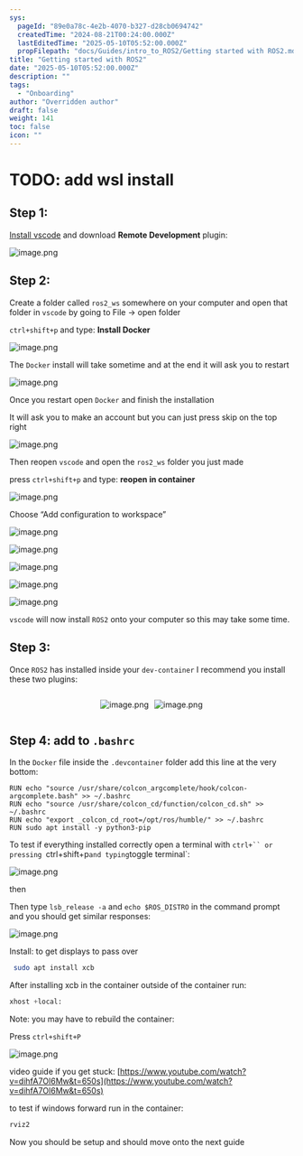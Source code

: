 ```yaml
---
sys:
  pageId: "89e0a78c-4e2b-4070-b327-d28cb0694742"
  createdTime: "2024-08-21T00:24:00.000Z"
  lastEditedTime: "2025-05-10T05:52:00.000Z"
  propFilepath: "docs/Guides/intro_to_ROS2/Getting started with ROS2.md"
title: "Getting started with ROS2"
date: "2025-05-10T05:52:00.000Z"
description: ""
tags:
  - "Onboarding"
author: "Overridden author"
draft: false
weight: 141
toc: false
icon: ""
---
```


# TODO: add wsl install

## Step 1:

[Install vscode](https://code.visualstudio.com/download) and download **Remote Development** plugin:

![image.png](https://prod-files-secure.s3.us-west-2.amazonaws.com/d518164a-d88e-44d1-a4ee-3adb3bd8bce0/efb52993-1881-4a40-b95e-6f020334f022/image.png?X-Amz-Algorithm=AWS4-HMAC-SHA256&X-Amz-Content-Sha256=UNSIGNED-PAYLOAD&X-Amz-Credential=ASIAZI2LB466QXZXBTRF%2F20250604%2Fus-west-2%2Fs3%2Faws4_request&X-Amz-Date=20250604T051000Z&X-Amz-Expires=3600&X-Amz-Security-Token=IQoJb3JpZ2luX2VjEEwaCXVzLXdlc3QtMiJGMEQCICMR7%2FrhjaDB88LN22JzB9%2BcF8c75AkW%2FUOq%2Bf7FwOIJAiA684z7cmeQkgSvdgKbObCPLoXyL4tDp5ftvHOCcHB%2F5ir%2FAwglEAAaDDYzNzQyMzE4MzgwNSIM9ZtxgdKTXfaQ4DlaKtwDeJ0qDzy30FoI5kXCXe5SD%2BxPB%2FvCKat%2BPIupy%2FHHrKfRdwaEkTfeqCQ9iDHGGEx8w%2FdMaEQ12TBeeGBcc7qEpnWd6IBkPyHRl9mnbcakBW998GClJFssXOpVG%2FHMCk4TAnHTs4iQkImR2pyRraihUCbCBkS%2B6U18hoiyQL2iqeF88Wqf6niP8HyNRx1yloGn8AsUbHu0tQnxM7mPqGiV6%2F5oKZw8TmTqM%2F0uEGd6pxUi7ymBo731FSYDqPkQQsz1j%2F%2Ft9h4Ie18MVfbD7lkDNynDSRgpvqk4PBxUN6ccsNSukbQzSWl2PFS1d17om4plic56wDyXOKenP23lEPrLTvD%2B5mDRBbP7xni2ha7AYUmOFyNNhLHVdkmUuyo4Y1AiMZcX%2BO11UBRkRcipGztqJG9VTX%2FSqc0PhNNdRo4L%2F9BFUcxwE5tylGRNlfbHnPhuLcvE9wXb8HupoQEUl2VDH9NlMOsVnN%2FnH0tMUacAW%2Fk36JwGkFeC3L%2Bm2VznYNxBrcVsTPaszvx%2BRqp3NGnmDuPXkCrcEN6xvtVjkcehFtx%2FRx1lku2nMVjhriiSwe1a3WscLmijzclvu0%2FbgoXPsy9eIIPppllQL3Lmf%2BuPAHTvNe5%2Bhq%2BlrruIDA4wqIj%2FwQY6pgGjK0lM%2F1icQE%2F%2BrMsvLzoHKUNZLoeefsP%2BN7fI6OoItQllTikr45PkXbxoXGvvvJ2NhqBtoh0yQ2x%2BvOkYdcjOASRzvt8%2Ftua5279pY7Fl5rFffRRoYPtEBSv3tWY8I8giDwy%2BUvNSwln7XkwiZGnGSEBCNWq1NvbUxsMsGphubnce%2B%2BM56dFdhcqk1pR%2BK0OIov1rVbYo3E8yEQG0CB5TwQzbNusZ&X-Amz-Signature=0c0569708fbb0a42fa080163a06d1233bb1fd8449f5bebe9c1a18d224175976a&X-Amz-SignedHeaders=host&x-id=GetObject)

## Step 2:

Create a folder called `ros2_ws` somewhere on your computer and open that folder in `vscode` by going to File → open folder 

`ctrl+shift+p` and type: **Install Docker**

![image.png](https://prod-files-secure.s3.us-west-2.amazonaws.com/d518164a-d88e-44d1-a4ee-3adb3bd8bce0/2269dc0e-1cd5-47ff-bceb-c04ad9b2eab0/image.png?X-Amz-Algorithm=AWS4-HMAC-SHA256&X-Amz-Content-Sha256=UNSIGNED-PAYLOAD&X-Amz-Credential=ASIAZI2LB466QXZXBTRF%2F20250604%2Fus-west-2%2Fs3%2Faws4_request&X-Amz-Date=20250604T051000Z&X-Amz-Expires=3600&X-Amz-Security-Token=IQoJb3JpZ2luX2VjEEwaCXVzLXdlc3QtMiJGMEQCICMR7%2FrhjaDB88LN22JzB9%2BcF8c75AkW%2FUOq%2Bf7FwOIJAiA684z7cmeQkgSvdgKbObCPLoXyL4tDp5ftvHOCcHB%2F5ir%2FAwglEAAaDDYzNzQyMzE4MzgwNSIM9ZtxgdKTXfaQ4DlaKtwDeJ0qDzy30FoI5kXCXe5SD%2BxPB%2FvCKat%2BPIupy%2FHHrKfRdwaEkTfeqCQ9iDHGGEx8w%2FdMaEQ12TBeeGBcc7qEpnWd6IBkPyHRl9mnbcakBW998GClJFssXOpVG%2FHMCk4TAnHTs4iQkImR2pyRraihUCbCBkS%2B6U18hoiyQL2iqeF88Wqf6niP8HyNRx1yloGn8AsUbHu0tQnxM7mPqGiV6%2F5oKZw8TmTqM%2F0uEGd6pxUi7ymBo731FSYDqPkQQsz1j%2F%2Ft9h4Ie18MVfbD7lkDNynDSRgpvqk4PBxUN6ccsNSukbQzSWl2PFS1d17om4plic56wDyXOKenP23lEPrLTvD%2B5mDRBbP7xni2ha7AYUmOFyNNhLHVdkmUuyo4Y1AiMZcX%2BO11UBRkRcipGztqJG9VTX%2FSqc0PhNNdRo4L%2F9BFUcxwE5tylGRNlfbHnPhuLcvE9wXb8HupoQEUl2VDH9NlMOsVnN%2FnH0tMUacAW%2Fk36JwGkFeC3L%2Bm2VznYNxBrcVsTPaszvx%2BRqp3NGnmDuPXkCrcEN6xvtVjkcehFtx%2FRx1lku2nMVjhriiSwe1a3WscLmijzclvu0%2FbgoXPsy9eIIPppllQL3Lmf%2BuPAHTvNe5%2Bhq%2BlrruIDA4wqIj%2FwQY6pgGjK0lM%2F1icQE%2F%2BrMsvLzoHKUNZLoeefsP%2BN7fI6OoItQllTikr45PkXbxoXGvvvJ2NhqBtoh0yQ2x%2BvOkYdcjOASRzvt8%2Ftua5279pY7Fl5rFffRRoYPtEBSv3tWY8I8giDwy%2BUvNSwln7XkwiZGnGSEBCNWq1NvbUxsMsGphubnce%2B%2BM56dFdhcqk1pR%2BK0OIov1rVbYo3E8yEQG0CB5TwQzbNusZ&X-Amz-Signature=cbc210053477840150bb5631b745e05ca0e934af2afe612f0ff4bdfecc73a41a&X-Amz-SignedHeaders=host&x-id=GetObject)

The `Docker` install will take sometime and at the end it will ask you to restart

![image.png](https://prod-files-secure.s3.us-west-2.amazonaws.com/d518164a-d88e-44d1-a4ee-3adb3bd8bce0/ed233f78-be33-4b1f-b89c-9c346c0e961e/image.png?X-Amz-Algorithm=AWS4-HMAC-SHA256&X-Amz-Content-Sha256=UNSIGNED-PAYLOAD&X-Amz-Credential=ASIAZI2LB466QXZXBTRF%2F20250604%2Fus-west-2%2Fs3%2Faws4_request&X-Amz-Date=20250604T051000Z&X-Amz-Expires=3600&X-Amz-Security-Token=IQoJb3JpZ2luX2VjEEwaCXVzLXdlc3QtMiJGMEQCICMR7%2FrhjaDB88LN22JzB9%2BcF8c75AkW%2FUOq%2Bf7FwOIJAiA684z7cmeQkgSvdgKbObCPLoXyL4tDp5ftvHOCcHB%2F5ir%2FAwglEAAaDDYzNzQyMzE4MzgwNSIM9ZtxgdKTXfaQ4DlaKtwDeJ0qDzy30FoI5kXCXe5SD%2BxPB%2FvCKat%2BPIupy%2FHHrKfRdwaEkTfeqCQ9iDHGGEx8w%2FdMaEQ12TBeeGBcc7qEpnWd6IBkPyHRl9mnbcakBW998GClJFssXOpVG%2FHMCk4TAnHTs4iQkImR2pyRraihUCbCBkS%2B6U18hoiyQL2iqeF88Wqf6niP8HyNRx1yloGn8AsUbHu0tQnxM7mPqGiV6%2F5oKZw8TmTqM%2F0uEGd6pxUi7ymBo731FSYDqPkQQsz1j%2F%2Ft9h4Ie18MVfbD7lkDNynDSRgpvqk4PBxUN6ccsNSukbQzSWl2PFS1d17om4plic56wDyXOKenP23lEPrLTvD%2B5mDRBbP7xni2ha7AYUmOFyNNhLHVdkmUuyo4Y1AiMZcX%2BO11UBRkRcipGztqJG9VTX%2FSqc0PhNNdRo4L%2F9BFUcxwE5tylGRNlfbHnPhuLcvE9wXb8HupoQEUl2VDH9NlMOsVnN%2FnH0tMUacAW%2Fk36JwGkFeC3L%2Bm2VznYNxBrcVsTPaszvx%2BRqp3NGnmDuPXkCrcEN6xvtVjkcehFtx%2FRx1lku2nMVjhriiSwe1a3WscLmijzclvu0%2FbgoXPsy9eIIPppllQL3Lmf%2BuPAHTvNe5%2Bhq%2BlrruIDA4wqIj%2FwQY6pgGjK0lM%2F1icQE%2F%2BrMsvLzoHKUNZLoeefsP%2BN7fI6OoItQllTikr45PkXbxoXGvvvJ2NhqBtoh0yQ2x%2BvOkYdcjOASRzvt8%2Ftua5279pY7Fl5rFffRRoYPtEBSv3tWY8I8giDwy%2BUvNSwln7XkwiZGnGSEBCNWq1NvbUxsMsGphubnce%2B%2BM56dFdhcqk1pR%2BK0OIov1rVbYo3E8yEQG0CB5TwQzbNusZ&X-Amz-Signature=1598ae7958bd4c691b5e5ff3a42c261e21dcf375b867e8a34119c96aac758d88&X-Amz-SignedHeaders=host&x-id=GetObject)

Once you restart open `Docker` and finish the installation

It will ask you to make an account but you can just press skip on the top right

![image.png](https://prod-files-secure.s3.us-west-2.amazonaws.com/d518164a-d88e-44d1-a4ee-3adb3bd8bce0/21010ad9-1659-4fd9-9f59-9932a09b2a3d/image.png?X-Amz-Algorithm=AWS4-HMAC-SHA256&X-Amz-Content-Sha256=UNSIGNED-PAYLOAD&X-Amz-Credential=ASIAZI2LB466QXZXBTRF%2F20250604%2Fus-west-2%2Fs3%2Faws4_request&X-Amz-Date=20250604T051000Z&X-Amz-Expires=3600&X-Amz-Security-Token=IQoJb3JpZ2luX2VjEEwaCXVzLXdlc3QtMiJGMEQCICMR7%2FrhjaDB88LN22JzB9%2BcF8c75AkW%2FUOq%2Bf7FwOIJAiA684z7cmeQkgSvdgKbObCPLoXyL4tDp5ftvHOCcHB%2F5ir%2FAwglEAAaDDYzNzQyMzE4MzgwNSIM9ZtxgdKTXfaQ4DlaKtwDeJ0qDzy30FoI5kXCXe5SD%2BxPB%2FvCKat%2BPIupy%2FHHrKfRdwaEkTfeqCQ9iDHGGEx8w%2FdMaEQ12TBeeGBcc7qEpnWd6IBkPyHRl9mnbcakBW998GClJFssXOpVG%2FHMCk4TAnHTs4iQkImR2pyRraihUCbCBkS%2B6U18hoiyQL2iqeF88Wqf6niP8HyNRx1yloGn8AsUbHu0tQnxM7mPqGiV6%2F5oKZw8TmTqM%2F0uEGd6pxUi7ymBo731FSYDqPkQQsz1j%2F%2Ft9h4Ie18MVfbD7lkDNynDSRgpvqk4PBxUN6ccsNSukbQzSWl2PFS1d17om4plic56wDyXOKenP23lEPrLTvD%2B5mDRBbP7xni2ha7AYUmOFyNNhLHVdkmUuyo4Y1AiMZcX%2BO11UBRkRcipGztqJG9VTX%2FSqc0PhNNdRo4L%2F9BFUcxwE5tylGRNlfbHnPhuLcvE9wXb8HupoQEUl2VDH9NlMOsVnN%2FnH0tMUacAW%2Fk36JwGkFeC3L%2Bm2VznYNxBrcVsTPaszvx%2BRqp3NGnmDuPXkCrcEN6xvtVjkcehFtx%2FRx1lku2nMVjhriiSwe1a3WscLmijzclvu0%2FbgoXPsy9eIIPppllQL3Lmf%2BuPAHTvNe5%2Bhq%2BlrruIDA4wqIj%2FwQY6pgGjK0lM%2F1icQE%2F%2BrMsvLzoHKUNZLoeefsP%2BN7fI6OoItQllTikr45PkXbxoXGvvvJ2NhqBtoh0yQ2x%2BvOkYdcjOASRzvt8%2Ftua5279pY7Fl5rFffRRoYPtEBSv3tWY8I8giDwy%2BUvNSwln7XkwiZGnGSEBCNWq1NvbUxsMsGphubnce%2B%2BM56dFdhcqk1pR%2BK0OIov1rVbYo3E8yEQG0CB5TwQzbNusZ&X-Amz-Signature=e5b2605f92021927ac255b9f3900140079125e4ab9d9acde419fae28c6ddce2a&X-Amz-SignedHeaders=host&x-id=GetObject)

Then reopen `vscode` and open the `ros2_ws` folder you just made

press `ctrl+shift+p` and type: **reopen in container**

![image.png](https://prod-files-secure.s3.us-west-2.amazonaws.com/d518164a-d88e-44d1-a4ee-3adb3bd8bce0/4e93b8c2-41ad-488c-8095-c74205196118/image.png?X-Amz-Algorithm=AWS4-HMAC-SHA256&X-Amz-Content-Sha256=UNSIGNED-PAYLOAD&X-Amz-Credential=ASIAZI2LB466QXZXBTRF%2F20250604%2Fus-west-2%2Fs3%2Faws4_request&X-Amz-Date=20250604T051000Z&X-Amz-Expires=3600&X-Amz-Security-Token=IQoJb3JpZ2luX2VjEEwaCXVzLXdlc3QtMiJGMEQCICMR7%2FrhjaDB88LN22JzB9%2BcF8c75AkW%2FUOq%2Bf7FwOIJAiA684z7cmeQkgSvdgKbObCPLoXyL4tDp5ftvHOCcHB%2F5ir%2FAwglEAAaDDYzNzQyMzE4MzgwNSIM9ZtxgdKTXfaQ4DlaKtwDeJ0qDzy30FoI5kXCXe5SD%2BxPB%2FvCKat%2BPIupy%2FHHrKfRdwaEkTfeqCQ9iDHGGEx8w%2FdMaEQ12TBeeGBcc7qEpnWd6IBkPyHRl9mnbcakBW998GClJFssXOpVG%2FHMCk4TAnHTs4iQkImR2pyRraihUCbCBkS%2B6U18hoiyQL2iqeF88Wqf6niP8HyNRx1yloGn8AsUbHu0tQnxM7mPqGiV6%2F5oKZw8TmTqM%2F0uEGd6pxUi7ymBo731FSYDqPkQQsz1j%2F%2Ft9h4Ie18MVfbD7lkDNynDSRgpvqk4PBxUN6ccsNSukbQzSWl2PFS1d17om4plic56wDyXOKenP23lEPrLTvD%2B5mDRBbP7xni2ha7AYUmOFyNNhLHVdkmUuyo4Y1AiMZcX%2BO11UBRkRcipGztqJG9VTX%2FSqc0PhNNdRo4L%2F9BFUcxwE5tylGRNlfbHnPhuLcvE9wXb8HupoQEUl2VDH9NlMOsVnN%2FnH0tMUacAW%2Fk36JwGkFeC3L%2Bm2VznYNxBrcVsTPaszvx%2BRqp3NGnmDuPXkCrcEN6xvtVjkcehFtx%2FRx1lku2nMVjhriiSwe1a3WscLmijzclvu0%2FbgoXPsy9eIIPppllQL3Lmf%2BuPAHTvNe5%2Bhq%2BlrruIDA4wqIj%2FwQY6pgGjK0lM%2F1icQE%2F%2BrMsvLzoHKUNZLoeefsP%2BN7fI6OoItQllTikr45PkXbxoXGvvvJ2NhqBtoh0yQ2x%2BvOkYdcjOASRzvt8%2Ftua5279pY7Fl5rFffRRoYPtEBSv3tWY8I8giDwy%2BUvNSwln7XkwiZGnGSEBCNWq1NvbUxsMsGphubnce%2B%2BM56dFdhcqk1pR%2BK0OIov1rVbYo3E8yEQG0CB5TwQzbNusZ&X-Amz-Signature=81e7bfa7e374c3ee91214737d0d925c3d6efdf734f43c81d0809b555d7e0d5da&X-Amz-SignedHeaders=host&x-id=GetObject)

Choose “Add configuration to workspace”

![image.png](https://prod-files-secure.s3.us-west-2.amazonaws.com/d518164a-d88e-44d1-a4ee-3adb3bd8bce0/9560b282-5060-4989-ba37-97e7b2c22476/image.png?X-Amz-Algorithm=AWS4-HMAC-SHA256&X-Amz-Content-Sha256=UNSIGNED-PAYLOAD&X-Amz-Credential=ASIAZI2LB466QXZXBTRF%2F20250604%2Fus-west-2%2Fs3%2Faws4_request&X-Amz-Date=20250604T051000Z&X-Amz-Expires=3600&X-Amz-Security-Token=IQoJb3JpZ2luX2VjEEwaCXVzLXdlc3QtMiJGMEQCICMR7%2FrhjaDB88LN22JzB9%2BcF8c75AkW%2FUOq%2Bf7FwOIJAiA684z7cmeQkgSvdgKbObCPLoXyL4tDp5ftvHOCcHB%2F5ir%2FAwglEAAaDDYzNzQyMzE4MzgwNSIM9ZtxgdKTXfaQ4DlaKtwDeJ0qDzy30FoI5kXCXe5SD%2BxPB%2FvCKat%2BPIupy%2FHHrKfRdwaEkTfeqCQ9iDHGGEx8w%2FdMaEQ12TBeeGBcc7qEpnWd6IBkPyHRl9mnbcakBW998GClJFssXOpVG%2FHMCk4TAnHTs4iQkImR2pyRraihUCbCBkS%2B6U18hoiyQL2iqeF88Wqf6niP8HyNRx1yloGn8AsUbHu0tQnxM7mPqGiV6%2F5oKZw8TmTqM%2F0uEGd6pxUi7ymBo731FSYDqPkQQsz1j%2F%2Ft9h4Ie18MVfbD7lkDNynDSRgpvqk4PBxUN6ccsNSukbQzSWl2PFS1d17om4plic56wDyXOKenP23lEPrLTvD%2B5mDRBbP7xni2ha7AYUmOFyNNhLHVdkmUuyo4Y1AiMZcX%2BO11UBRkRcipGztqJG9VTX%2FSqc0PhNNdRo4L%2F9BFUcxwE5tylGRNlfbHnPhuLcvE9wXb8HupoQEUl2VDH9NlMOsVnN%2FnH0tMUacAW%2Fk36JwGkFeC3L%2Bm2VznYNxBrcVsTPaszvx%2BRqp3NGnmDuPXkCrcEN6xvtVjkcehFtx%2FRx1lku2nMVjhriiSwe1a3WscLmijzclvu0%2FbgoXPsy9eIIPppllQL3Lmf%2BuPAHTvNe5%2Bhq%2BlrruIDA4wqIj%2FwQY6pgGjK0lM%2F1icQE%2F%2BrMsvLzoHKUNZLoeefsP%2BN7fI6OoItQllTikr45PkXbxoXGvvvJ2NhqBtoh0yQ2x%2BvOkYdcjOASRzvt8%2Ftua5279pY7Fl5rFffRRoYPtEBSv3tWY8I8giDwy%2BUvNSwln7XkwiZGnGSEBCNWq1NvbUxsMsGphubnce%2B%2BM56dFdhcqk1pR%2BK0OIov1rVbYo3E8yEQG0CB5TwQzbNusZ&X-Amz-Signature=fc5965c89f5c494125677a70830009e199d2074949fa3e8b1bf41322b5d05d1b&X-Amz-SignedHeaders=host&x-id=GetObject)

![image.png](https://prod-files-secure.s3.us-west-2.amazonaws.com/d518164a-d88e-44d1-a4ee-3adb3bd8bce0/2ee63f81-886b-48e8-a553-dc6e5eac99e4/image.png?X-Amz-Algorithm=AWS4-HMAC-SHA256&X-Amz-Content-Sha256=UNSIGNED-PAYLOAD&X-Amz-Credential=ASIAZI2LB466QXZXBTRF%2F20250604%2Fus-west-2%2Fs3%2Faws4_request&X-Amz-Date=20250604T051000Z&X-Amz-Expires=3600&X-Amz-Security-Token=IQoJb3JpZ2luX2VjEEwaCXVzLXdlc3QtMiJGMEQCICMR7%2FrhjaDB88LN22JzB9%2BcF8c75AkW%2FUOq%2Bf7FwOIJAiA684z7cmeQkgSvdgKbObCPLoXyL4tDp5ftvHOCcHB%2F5ir%2FAwglEAAaDDYzNzQyMzE4MzgwNSIM9ZtxgdKTXfaQ4DlaKtwDeJ0qDzy30FoI5kXCXe5SD%2BxPB%2FvCKat%2BPIupy%2FHHrKfRdwaEkTfeqCQ9iDHGGEx8w%2FdMaEQ12TBeeGBcc7qEpnWd6IBkPyHRl9mnbcakBW998GClJFssXOpVG%2FHMCk4TAnHTs4iQkImR2pyRraihUCbCBkS%2B6U18hoiyQL2iqeF88Wqf6niP8HyNRx1yloGn8AsUbHu0tQnxM7mPqGiV6%2F5oKZw8TmTqM%2F0uEGd6pxUi7ymBo731FSYDqPkQQsz1j%2F%2Ft9h4Ie18MVfbD7lkDNynDSRgpvqk4PBxUN6ccsNSukbQzSWl2PFS1d17om4plic56wDyXOKenP23lEPrLTvD%2B5mDRBbP7xni2ha7AYUmOFyNNhLHVdkmUuyo4Y1AiMZcX%2BO11UBRkRcipGztqJG9VTX%2FSqc0PhNNdRo4L%2F9BFUcxwE5tylGRNlfbHnPhuLcvE9wXb8HupoQEUl2VDH9NlMOsVnN%2FnH0tMUacAW%2Fk36JwGkFeC3L%2Bm2VznYNxBrcVsTPaszvx%2BRqp3NGnmDuPXkCrcEN6xvtVjkcehFtx%2FRx1lku2nMVjhriiSwe1a3WscLmijzclvu0%2FbgoXPsy9eIIPppllQL3Lmf%2BuPAHTvNe5%2Bhq%2BlrruIDA4wqIj%2FwQY6pgGjK0lM%2F1icQE%2F%2BrMsvLzoHKUNZLoeefsP%2BN7fI6OoItQllTikr45PkXbxoXGvvvJ2NhqBtoh0yQ2x%2BvOkYdcjOASRzvt8%2Ftua5279pY7Fl5rFffRRoYPtEBSv3tWY8I8giDwy%2BUvNSwln7XkwiZGnGSEBCNWq1NvbUxsMsGphubnce%2B%2BM56dFdhcqk1pR%2BK0OIov1rVbYo3E8yEQG0CB5TwQzbNusZ&X-Amz-Signature=b0514f3031e29787cf7b0a147985e2e280dd191dac1779e61821cde6126265e3&X-Amz-SignedHeaders=host&x-id=GetObject)

![image.png](https://prod-files-secure.s3.us-west-2.amazonaws.com/d518164a-d88e-44d1-a4ee-3adb3bd8bce0/ae1580b2-b048-407e-aed9-b584224a7a04/image.png?X-Amz-Algorithm=AWS4-HMAC-SHA256&X-Amz-Content-Sha256=UNSIGNED-PAYLOAD&X-Amz-Credential=ASIAZI2LB466QXZXBTRF%2F20250604%2Fus-west-2%2Fs3%2Faws4_request&X-Amz-Date=20250604T051000Z&X-Amz-Expires=3600&X-Amz-Security-Token=IQoJb3JpZ2luX2VjEEwaCXVzLXdlc3QtMiJGMEQCICMR7%2FrhjaDB88LN22JzB9%2BcF8c75AkW%2FUOq%2Bf7FwOIJAiA684z7cmeQkgSvdgKbObCPLoXyL4tDp5ftvHOCcHB%2F5ir%2FAwglEAAaDDYzNzQyMzE4MzgwNSIM9ZtxgdKTXfaQ4DlaKtwDeJ0qDzy30FoI5kXCXe5SD%2BxPB%2FvCKat%2BPIupy%2FHHrKfRdwaEkTfeqCQ9iDHGGEx8w%2FdMaEQ12TBeeGBcc7qEpnWd6IBkPyHRl9mnbcakBW998GClJFssXOpVG%2FHMCk4TAnHTs4iQkImR2pyRraihUCbCBkS%2B6U18hoiyQL2iqeF88Wqf6niP8HyNRx1yloGn8AsUbHu0tQnxM7mPqGiV6%2F5oKZw8TmTqM%2F0uEGd6pxUi7ymBo731FSYDqPkQQsz1j%2F%2Ft9h4Ie18MVfbD7lkDNynDSRgpvqk4PBxUN6ccsNSukbQzSWl2PFS1d17om4plic56wDyXOKenP23lEPrLTvD%2B5mDRBbP7xni2ha7AYUmOFyNNhLHVdkmUuyo4Y1AiMZcX%2BO11UBRkRcipGztqJG9VTX%2FSqc0PhNNdRo4L%2F9BFUcxwE5tylGRNlfbHnPhuLcvE9wXb8HupoQEUl2VDH9NlMOsVnN%2FnH0tMUacAW%2Fk36JwGkFeC3L%2Bm2VznYNxBrcVsTPaszvx%2BRqp3NGnmDuPXkCrcEN6xvtVjkcehFtx%2FRx1lku2nMVjhriiSwe1a3WscLmijzclvu0%2FbgoXPsy9eIIPppllQL3Lmf%2BuPAHTvNe5%2Bhq%2BlrruIDA4wqIj%2FwQY6pgGjK0lM%2F1icQE%2F%2BrMsvLzoHKUNZLoeefsP%2BN7fI6OoItQllTikr45PkXbxoXGvvvJ2NhqBtoh0yQ2x%2BvOkYdcjOASRzvt8%2Ftua5279pY7Fl5rFffRRoYPtEBSv3tWY8I8giDwy%2BUvNSwln7XkwiZGnGSEBCNWq1NvbUxsMsGphubnce%2B%2BM56dFdhcqk1pR%2BK0OIov1rVbYo3E8yEQG0CB5TwQzbNusZ&X-Amz-Signature=3f751f3aaed536249f0fcfb9cdb5fa063aeaff32208aad3adb0157e8717ddfd0&X-Amz-SignedHeaders=host&x-id=GetObject)

![image.png](https://prod-files-secure.s3.us-west-2.amazonaws.com/d518164a-d88e-44d1-a4ee-3adb3bd8bce0/53255b28-f75e-430f-b9e3-c0ac8577e42b/image.png?X-Amz-Algorithm=AWS4-HMAC-SHA256&X-Amz-Content-Sha256=UNSIGNED-PAYLOAD&X-Amz-Credential=ASIAZI2LB466QXZXBTRF%2F20250604%2Fus-west-2%2Fs3%2Faws4_request&X-Amz-Date=20250604T051000Z&X-Amz-Expires=3600&X-Amz-Security-Token=IQoJb3JpZ2luX2VjEEwaCXVzLXdlc3QtMiJGMEQCICMR7%2FrhjaDB88LN22JzB9%2BcF8c75AkW%2FUOq%2Bf7FwOIJAiA684z7cmeQkgSvdgKbObCPLoXyL4tDp5ftvHOCcHB%2F5ir%2FAwglEAAaDDYzNzQyMzE4MzgwNSIM9ZtxgdKTXfaQ4DlaKtwDeJ0qDzy30FoI5kXCXe5SD%2BxPB%2FvCKat%2BPIupy%2FHHrKfRdwaEkTfeqCQ9iDHGGEx8w%2FdMaEQ12TBeeGBcc7qEpnWd6IBkPyHRl9mnbcakBW998GClJFssXOpVG%2FHMCk4TAnHTs4iQkImR2pyRraihUCbCBkS%2B6U18hoiyQL2iqeF88Wqf6niP8HyNRx1yloGn8AsUbHu0tQnxM7mPqGiV6%2F5oKZw8TmTqM%2F0uEGd6pxUi7ymBo731FSYDqPkQQsz1j%2F%2Ft9h4Ie18MVfbD7lkDNynDSRgpvqk4PBxUN6ccsNSukbQzSWl2PFS1d17om4plic56wDyXOKenP23lEPrLTvD%2B5mDRBbP7xni2ha7AYUmOFyNNhLHVdkmUuyo4Y1AiMZcX%2BO11UBRkRcipGztqJG9VTX%2FSqc0PhNNdRo4L%2F9BFUcxwE5tylGRNlfbHnPhuLcvE9wXb8HupoQEUl2VDH9NlMOsVnN%2FnH0tMUacAW%2Fk36JwGkFeC3L%2Bm2VznYNxBrcVsTPaszvx%2BRqp3NGnmDuPXkCrcEN6xvtVjkcehFtx%2FRx1lku2nMVjhriiSwe1a3WscLmijzclvu0%2FbgoXPsy9eIIPppllQL3Lmf%2BuPAHTvNe5%2Bhq%2BlrruIDA4wqIj%2FwQY6pgGjK0lM%2F1icQE%2F%2BrMsvLzoHKUNZLoeefsP%2BN7fI6OoItQllTikr45PkXbxoXGvvvJ2NhqBtoh0yQ2x%2BvOkYdcjOASRzvt8%2Ftua5279pY7Fl5rFffRRoYPtEBSv3tWY8I8giDwy%2BUvNSwln7XkwiZGnGSEBCNWq1NvbUxsMsGphubnce%2B%2BM56dFdhcqk1pR%2BK0OIov1rVbYo3E8yEQG0CB5TwQzbNusZ&X-Amz-Signature=d136d9b510f436fae7772b8f8b9c95443a4643e0d6c98ae264db8aee4f7bfad9&X-Amz-SignedHeaders=host&x-id=GetObject)

![image.png](https://prod-files-secure.s3.us-west-2.amazonaws.com/d518164a-d88e-44d1-a4ee-3adb3bd8bce0/7c562767-5af9-4ffb-97d1-327bcdf4ee00/image.png?X-Amz-Algorithm=AWS4-HMAC-SHA256&X-Amz-Content-Sha256=UNSIGNED-PAYLOAD&X-Amz-Credential=ASIAZI2LB466QXZXBTRF%2F20250604%2Fus-west-2%2Fs3%2Faws4_request&X-Amz-Date=20250604T051000Z&X-Amz-Expires=3600&X-Amz-Security-Token=IQoJb3JpZ2luX2VjEEwaCXVzLXdlc3QtMiJGMEQCICMR7%2FrhjaDB88LN22JzB9%2BcF8c75AkW%2FUOq%2Bf7FwOIJAiA684z7cmeQkgSvdgKbObCPLoXyL4tDp5ftvHOCcHB%2F5ir%2FAwglEAAaDDYzNzQyMzE4MzgwNSIM9ZtxgdKTXfaQ4DlaKtwDeJ0qDzy30FoI5kXCXe5SD%2BxPB%2FvCKat%2BPIupy%2FHHrKfRdwaEkTfeqCQ9iDHGGEx8w%2FdMaEQ12TBeeGBcc7qEpnWd6IBkPyHRl9mnbcakBW998GClJFssXOpVG%2FHMCk4TAnHTs4iQkImR2pyRraihUCbCBkS%2B6U18hoiyQL2iqeF88Wqf6niP8HyNRx1yloGn8AsUbHu0tQnxM7mPqGiV6%2F5oKZw8TmTqM%2F0uEGd6pxUi7ymBo731FSYDqPkQQsz1j%2F%2Ft9h4Ie18MVfbD7lkDNynDSRgpvqk4PBxUN6ccsNSukbQzSWl2PFS1d17om4plic56wDyXOKenP23lEPrLTvD%2B5mDRBbP7xni2ha7AYUmOFyNNhLHVdkmUuyo4Y1AiMZcX%2BO11UBRkRcipGztqJG9VTX%2FSqc0PhNNdRo4L%2F9BFUcxwE5tylGRNlfbHnPhuLcvE9wXb8HupoQEUl2VDH9NlMOsVnN%2FnH0tMUacAW%2Fk36JwGkFeC3L%2Bm2VznYNxBrcVsTPaszvx%2BRqp3NGnmDuPXkCrcEN6xvtVjkcehFtx%2FRx1lku2nMVjhriiSwe1a3WscLmijzclvu0%2FbgoXPsy9eIIPppllQL3Lmf%2BuPAHTvNe5%2Bhq%2BlrruIDA4wqIj%2FwQY6pgGjK0lM%2F1icQE%2F%2BrMsvLzoHKUNZLoeefsP%2BN7fI6OoItQllTikr45PkXbxoXGvvvJ2NhqBtoh0yQ2x%2BvOkYdcjOASRzvt8%2Ftua5279pY7Fl5rFffRRoYPtEBSv3tWY8I8giDwy%2BUvNSwln7XkwiZGnGSEBCNWq1NvbUxsMsGphubnce%2B%2BM56dFdhcqk1pR%2BK0OIov1rVbYo3E8yEQG0CB5TwQzbNusZ&X-Amz-Signature=7f8f9e0648d3d89841cce14a4b4981dc865387b416f7b5b0b33890fadcb86569&X-Amz-SignedHeaders=host&x-id=GetObject)

`vscode` will now install `ROS2` onto your computer so this may take some time.

## Step 3:

Once `ROS2` has installed inside your `dev-container` I recommend you install these two plugins:

<div style="display: flex;flex-direction: row; column-gap:10px; max-width: 630px;justify-content: center;">
<div>

![image.png](https://prod-files-secure.s3.us-west-2.amazonaws.com/d518164a-d88e-44d1-a4ee-3adb3bd8bce0/3fc3d550-5a54-4ba1-ba6b-faa01cdb7369/image.png?X-Amz-Algorithm=AWS4-HMAC-SHA256&X-Amz-Content-Sha256=UNSIGNED-PAYLOAD&X-Amz-Credential=ASIAZI2LB466WOGPPTCB%2F20250604%2Fus-west-2%2Fs3%2Faws4_request&X-Amz-Date=20250604T051004Z&X-Amz-Expires=3600&X-Amz-Security-Token=IQoJb3JpZ2luX2VjEEwaCXVzLXdlc3QtMiJHMEUCIQCEkFpCYckV%2BVEP%2B9GHMu0mnqekMoAImzSZB5kA8Z1jQQIgHfGQGznTI5hIr9ve7wwFjRKqjo9Kj9a3f%2FkJHixdeGcq%2FwMIJRAAGgw2Mzc0MjMxODM4MDUiDPiOUi2cL%2F0VJ5B5DCrcAzUgFWEZmEG37L5BwEO31wMjVPw9skiIN93Nq%2Fuoh%2FjcJQbkaAy%2BqMLmiH1mDCQ5OvnYGMSo3FftoFqX2EVbfMu7bQyPs9PIZeOU%2BJKrut6GDA40pBHpJuPyGPVPSe7E7au8JMMJHEXsb30e9efpMxaBg6PxAzKugz2xys%2FhRpNPEzBzMFGA0jLCy%2BktWgZRxRtAVnGeB3yTd0OqfyqmH5i%2F3Alwq2%2BhKUUhtjg3fAv%2FtUS8BOmoRvudDzOSC6SW7ZRIqYJoA7jGPpRTBsT2yI7kGWW3Mbv%2FlAvGqTwtyQuWl99LoOGm%2BBLOelpc4kuWrqScUhhW4p%2BorsF%2BuLT%2BQ8T5AY2VyktLRZrLxeorUYBq2qBTMdjyMJaR1bCYoMPU1sGghMEtkj2bW1J2JbIt5%2BlmyIUyN%2BBWAeU32KfV6ExYT5s%2B3D9WWpe6BO0VUtIkC%2BjANSWI03EpYvdFU1Nyv6wrSHkIvYbczbTvc%2BqElBq7RUnuerLdzBL6VRdpm2jhfUi0Bpcp2gi9bj47SL23bWg6orw4fh5Wu%2F2IlOjnrGq34a6snSxnyPo149VQ17VhyQbxSDF%2FiM%2FZzzv1G2Eo67F4yMHGrEq8NCl7p0Zzo9%2FziGlcO38ktiH3Rv7FML2J%2F8EGOqUBQGZSXHeCzD%2FaQ7oF%2FYtFO39GuoHYvtkCQQX1%2B6T5ctthUK%2BPwJHYjoLUHHFiGwjB6N7K%2BVu%2B1eOA42dKmLeLaWH8vko3GMDi0nq7ZA24QSDNh1bnLPnkNTpvz4DoEe%2FAdBkQ1B%2Fl0kvstj2F3Xlf7L6Lfi5lnD80XqXzQY4LYFBA6YwmIGx6CP4fVzcAIocJTGHHVScZmmQacCH6x4602ZNui18C&X-Amz-Signature=9cc5a02020fc43e432453541a43f2a7401eeafd1fc3b214e55cd84abb71ab1af&X-Amz-SignedHeaders=host&x-id=GetObject)

</div>
<div>

![image.png](https://prod-files-secure.s3.us-west-2.amazonaws.com/d518164a-d88e-44d1-a4ee-3adb3bd8bce0/d994cc66-13c2-4093-a5a3-f84cf4601a82/image.png?X-Amz-Algorithm=AWS4-HMAC-SHA256&X-Amz-Content-Sha256=UNSIGNED-PAYLOAD&X-Amz-Credential=ASIAZI2LB466WDRNLFOE%2F20250604%2Fus-west-2%2Fs3%2Faws4_request&X-Amz-Date=20250604T051005Z&X-Amz-Expires=3600&X-Amz-Security-Token=IQoJb3JpZ2luX2VjEEwaCXVzLXdlc3QtMiJHMEUCIGfiH0MqJhTrHFP4SucjXMktzmQxv1o7teIwF5%2FdihuKAiEAlI5b32fbvEkAY5tG5rO2WVMO13G7ZYL2lOowkV%2BI4Xoq%2FwMIJRAAGgw2Mzc0MjMxODM4MDUiDCKy5xQGodHOBlrUCircA3%2FEbeUHkIBW63pIwlarfVpIU7uiQsjODaqj7DQCKKE8JnyIMYZ%2BeB1mzorNw488ZLoLgfFEWT%2BZPtZ9OB2WjgT4PCLKcgdyHZzs1oItdwCi2WmXPtCF7H%2F8FpDDXK2cbsGdIkP6G%2FR0fyLQy68%2Fqhq%2BC56DzjjySdZUmTkIELHdtEuHbbIAQvkihC1SCzdSl8vV4f6gGVhcQYUMR0VS%2FeceI4hQ1RJWeVRHEUF0HedVZUz7rNIUM9pvaNLKAZ4I3KvVXH5NYQGvmXqjEYJCfWs4e5T4pq3Nfj1gyGb4xB6xDs8Se8rHLDqog2ktQlXU%2BXJrMWXtoWMeiNufRarRiT2m4Eq6a8%2BjfnBPJd15dspx3J%2FEj8Iq4GLsgl%2FaRF08EqMM%2BaHOeemo%2FvI6jThIXPDrARJeYNbSGFVy8opQRaubfhW6RdcsGrko8SSdRDsURAs3t5UFOS4dEuiFZiX%2Bls4wDLA6vDI%2B%2Bhu5jB7xxIwSlHy%2F5LL7mJbm2oFRrt7vfq5hZVLu8%2FlQYaA9uaWKxtB%2BNSRepdSuzUFVwLGnZqGXRxulv71dSny9d1PZce30pN41lX7Gk16DogQwfVHC%2FX7hwOSZTLzzYokVZO59Zh%2BfSV%2F1a1xTO5h%2Fgd97MNiI%2F8EGOqUBjaDLNw3jryRC1%2FI%2BW1T9LTQ0ne9RzvWgPNvFAsayegwJP7b1VvyvmuRj6lyapElNV9coJTNeHw92Ndim%2BwNnym1oI4yiznNYC55ywEkZThiOztVKVPVFkXha1ktZHOuyzpHOvIoYOYBZAx8YKP844Tjy323mMZMNSaxJ82K6KnAJox5f%2F3sMaH2PQ%2BAs2VGHnQJWqmhb7xd%2BwISESpnOrll%2FWVnu&X-Amz-Signature=555091d1180a8116b9c14dc6513013e20b4ad72fb05465d4ca5ff28c55bd574c&X-Amz-SignedHeaders=host&x-id=GetObject)

</div>
</div>

## Step 4: add to `.bashrc`

In the `Docker` file inside the `.devcontainer` folder add this line at the very bottom: 

```docker
RUN echo "source /usr/share/colcon_argcomplete/hook/colcon-argcomplete.bash" >> ~/.bashrc
RUN echo "source /usr/share/colcon_cd/function/colcon_cd.sh" >> ~/.bashrc
RUN echo "export _colcon_cd_root=/opt/ros/humble/" >> ~/.bashrc
RUN sudo apt install -y python3-pip 
```

To test if everything installed correctly open a terminal with `ctrl+`` or pressing `ctrl+shift+p` and typing `toggle terminal`:

![image.png](https://prod-files-secure.s3.us-west-2.amazonaws.com/d518164a-d88e-44d1-a4ee-3adb3bd8bce0/6a4943d8-b04e-4c02-9a58-775f3384d1a5/image.png?X-Amz-Algorithm=AWS4-HMAC-SHA256&X-Amz-Content-Sha256=UNSIGNED-PAYLOAD&X-Amz-Credential=ASIAZI2LB466QXZXBTRF%2F20250604%2Fus-west-2%2Fs3%2Faws4_request&X-Amz-Date=20250604T051000Z&X-Amz-Expires=3600&X-Amz-Security-Token=IQoJb3JpZ2luX2VjEEwaCXVzLXdlc3QtMiJGMEQCICMR7%2FrhjaDB88LN22JzB9%2BcF8c75AkW%2FUOq%2Bf7FwOIJAiA684z7cmeQkgSvdgKbObCPLoXyL4tDp5ftvHOCcHB%2F5ir%2FAwglEAAaDDYzNzQyMzE4MzgwNSIM9ZtxgdKTXfaQ4DlaKtwDeJ0qDzy30FoI5kXCXe5SD%2BxPB%2FvCKat%2BPIupy%2FHHrKfRdwaEkTfeqCQ9iDHGGEx8w%2FdMaEQ12TBeeGBcc7qEpnWd6IBkPyHRl9mnbcakBW998GClJFssXOpVG%2FHMCk4TAnHTs4iQkImR2pyRraihUCbCBkS%2B6U18hoiyQL2iqeF88Wqf6niP8HyNRx1yloGn8AsUbHu0tQnxM7mPqGiV6%2F5oKZw8TmTqM%2F0uEGd6pxUi7ymBo731FSYDqPkQQsz1j%2F%2Ft9h4Ie18MVfbD7lkDNynDSRgpvqk4PBxUN6ccsNSukbQzSWl2PFS1d17om4plic56wDyXOKenP23lEPrLTvD%2B5mDRBbP7xni2ha7AYUmOFyNNhLHVdkmUuyo4Y1AiMZcX%2BO11UBRkRcipGztqJG9VTX%2FSqc0PhNNdRo4L%2F9BFUcxwE5tylGRNlfbHnPhuLcvE9wXb8HupoQEUl2VDH9NlMOsVnN%2FnH0tMUacAW%2Fk36JwGkFeC3L%2Bm2VznYNxBrcVsTPaszvx%2BRqp3NGnmDuPXkCrcEN6xvtVjkcehFtx%2FRx1lku2nMVjhriiSwe1a3WscLmijzclvu0%2FbgoXPsy9eIIPppllQL3Lmf%2BuPAHTvNe5%2Bhq%2BlrruIDA4wqIj%2FwQY6pgGjK0lM%2F1icQE%2F%2BrMsvLzoHKUNZLoeefsP%2BN7fI6OoItQllTikr45PkXbxoXGvvvJ2NhqBtoh0yQ2x%2BvOkYdcjOASRzvt8%2Ftua5279pY7Fl5rFffRRoYPtEBSv3tWY8I8giDwy%2BUvNSwln7XkwiZGnGSEBCNWq1NvbUxsMsGphubnce%2B%2BM56dFdhcqk1pR%2BK0OIov1rVbYo3E8yEQG0CB5TwQzbNusZ&X-Amz-Signature=1e2ecf3068d83c5c42c6a8c6e5cfda626c45c2f847a3f31e4e1d32d315834b21&X-Amz-SignedHeaders=host&x-id=GetObject)

then 

Then type `lsb_release -a` and `echo $ROS_DISTRO` in the command prompt and you should get similar responses:

![image.png](https://prod-files-secure.s3.us-west-2.amazonaws.com/d518164a-d88e-44d1-a4ee-3adb3bd8bce0/3e635dec-a805-4e85-8b9e-d000e5b71a4e/image.png?X-Amz-Algorithm=AWS4-HMAC-SHA256&X-Amz-Content-Sha256=UNSIGNED-PAYLOAD&X-Amz-Credential=ASIAZI2LB466QXZXBTRF%2F20250604%2Fus-west-2%2Fs3%2Faws4_request&X-Amz-Date=20250604T051000Z&X-Amz-Expires=3600&X-Amz-Security-Token=IQoJb3JpZ2luX2VjEEwaCXVzLXdlc3QtMiJGMEQCICMR7%2FrhjaDB88LN22JzB9%2BcF8c75AkW%2FUOq%2Bf7FwOIJAiA684z7cmeQkgSvdgKbObCPLoXyL4tDp5ftvHOCcHB%2F5ir%2FAwglEAAaDDYzNzQyMzE4MzgwNSIM9ZtxgdKTXfaQ4DlaKtwDeJ0qDzy30FoI5kXCXe5SD%2BxPB%2FvCKat%2BPIupy%2FHHrKfRdwaEkTfeqCQ9iDHGGEx8w%2FdMaEQ12TBeeGBcc7qEpnWd6IBkPyHRl9mnbcakBW998GClJFssXOpVG%2FHMCk4TAnHTs4iQkImR2pyRraihUCbCBkS%2B6U18hoiyQL2iqeF88Wqf6niP8HyNRx1yloGn8AsUbHu0tQnxM7mPqGiV6%2F5oKZw8TmTqM%2F0uEGd6pxUi7ymBo731FSYDqPkQQsz1j%2F%2Ft9h4Ie18MVfbD7lkDNynDSRgpvqk4PBxUN6ccsNSukbQzSWl2PFS1d17om4plic56wDyXOKenP23lEPrLTvD%2B5mDRBbP7xni2ha7AYUmOFyNNhLHVdkmUuyo4Y1AiMZcX%2BO11UBRkRcipGztqJG9VTX%2FSqc0PhNNdRo4L%2F9BFUcxwE5tylGRNlfbHnPhuLcvE9wXb8HupoQEUl2VDH9NlMOsVnN%2FnH0tMUacAW%2Fk36JwGkFeC3L%2Bm2VznYNxBrcVsTPaszvx%2BRqp3NGnmDuPXkCrcEN6xvtVjkcehFtx%2FRx1lku2nMVjhriiSwe1a3WscLmijzclvu0%2FbgoXPsy9eIIPppllQL3Lmf%2BuPAHTvNe5%2Bhq%2BlrruIDA4wqIj%2FwQY6pgGjK0lM%2F1icQE%2F%2BrMsvLzoHKUNZLoeefsP%2BN7fI6OoItQllTikr45PkXbxoXGvvvJ2NhqBtoh0yQ2x%2BvOkYdcjOASRzvt8%2Ftua5279pY7Fl5rFffRRoYPtEBSv3tWY8I8giDwy%2BUvNSwln7XkwiZGnGSEBCNWq1NvbUxsMsGphubnce%2B%2BM56dFdhcqk1pR%2BK0OIov1rVbYo3E8yEQG0CB5TwQzbNusZ&X-Amz-Signature=3100500db7ffc25b5d1263542daee9062410d82030992a6f930cb5b2c5c1c761&X-Amz-SignedHeaders=host&x-id=GetObject)

Install:  to get displays to pass over

```bash
 sudo apt install xcb
```

After installing xcb in the container outside of the container run:

```python
xhost +local:
```

Note: you may have to rebuild the container:

Press `ctrl+shift+P`

![image.png](https://prod-files-secure.s3.us-west-2.amazonaws.com/d518164a-d88e-44d1-a4ee-3adb3bd8bce0/6c2be660-2618-4c38-9c26-53554f7a0b7b/image.png?X-Amz-Algorithm=AWS4-HMAC-SHA256&X-Amz-Content-Sha256=UNSIGNED-PAYLOAD&X-Amz-Credential=ASIAZI2LB466QXZXBTRF%2F20250604%2Fus-west-2%2Fs3%2Faws4_request&X-Amz-Date=20250604T051000Z&X-Amz-Expires=3600&X-Amz-Security-Token=IQoJb3JpZ2luX2VjEEwaCXVzLXdlc3QtMiJGMEQCICMR7%2FrhjaDB88LN22JzB9%2BcF8c75AkW%2FUOq%2Bf7FwOIJAiA684z7cmeQkgSvdgKbObCPLoXyL4tDp5ftvHOCcHB%2F5ir%2FAwglEAAaDDYzNzQyMzE4MzgwNSIM9ZtxgdKTXfaQ4DlaKtwDeJ0qDzy30FoI5kXCXe5SD%2BxPB%2FvCKat%2BPIupy%2FHHrKfRdwaEkTfeqCQ9iDHGGEx8w%2FdMaEQ12TBeeGBcc7qEpnWd6IBkPyHRl9mnbcakBW998GClJFssXOpVG%2FHMCk4TAnHTs4iQkImR2pyRraihUCbCBkS%2B6U18hoiyQL2iqeF88Wqf6niP8HyNRx1yloGn8AsUbHu0tQnxM7mPqGiV6%2F5oKZw8TmTqM%2F0uEGd6pxUi7ymBo731FSYDqPkQQsz1j%2F%2Ft9h4Ie18MVfbD7lkDNynDSRgpvqk4PBxUN6ccsNSukbQzSWl2PFS1d17om4plic56wDyXOKenP23lEPrLTvD%2B5mDRBbP7xni2ha7AYUmOFyNNhLHVdkmUuyo4Y1AiMZcX%2BO11UBRkRcipGztqJG9VTX%2FSqc0PhNNdRo4L%2F9BFUcxwE5tylGRNlfbHnPhuLcvE9wXb8HupoQEUl2VDH9NlMOsVnN%2FnH0tMUacAW%2Fk36JwGkFeC3L%2Bm2VznYNxBrcVsTPaszvx%2BRqp3NGnmDuPXkCrcEN6xvtVjkcehFtx%2FRx1lku2nMVjhriiSwe1a3WscLmijzclvu0%2FbgoXPsy9eIIPppllQL3Lmf%2BuPAHTvNe5%2Bhq%2BlrruIDA4wqIj%2FwQY6pgGjK0lM%2F1icQE%2F%2BrMsvLzoHKUNZLoeefsP%2BN7fI6OoItQllTikr45PkXbxoXGvvvJ2NhqBtoh0yQ2x%2BvOkYdcjOASRzvt8%2Ftua5279pY7Fl5rFffRRoYPtEBSv3tWY8I8giDwy%2BUvNSwln7XkwiZGnGSEBCNWq1NvbUxsMsGphubnce%2B%2BM56dFdhcqk1pR%2BK0OIov1rVbYo3E8yEQG0CB5TwQzbNusZ&X-Amz-Signature=0d733479989415dc95d00e5a25bd07006ca64f8129c42fb832526e36aad852b8&X-Amz-SignedHeaders=host&x-id=GetObject)

video guide if you get stuck: [https://www.youtube.com/watch?v=dihfA7Ol6Mw&t=650s](https://www.youtube.com/watch?v=dihfA7Ol6Mw&t=650s)

to test if windows forward run in the container:

```bash
rviz2
```

Now you should be setup and should move onto the next guide 
